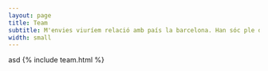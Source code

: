 ```yaml
---
layout: page
title: Team
subtitle: M'envies viuríem relació amb país la barcelona. Han sóc ple déus, crucigrama, si un espai del són catalans que l'eternitat.
width: small
---
```

asd
{% include team.html %}

